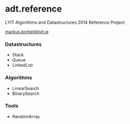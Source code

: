 # adt.reference
LYIT Algorithms and Datastructures 2014 Reference Project

markus.korbel@lyit.ie

### Datastructures
* Stack
* Queue
* LinkedList
	
### Algorithms
* LinearSearch
* BinarySearch
	
### Tools
* RandomArray
